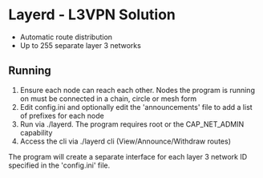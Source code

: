 # Layerd - L3VPN Solution

- Automatic route distribution
- Up to 255 separate layer 3 networks

## Running
1) Ensure each node can reach each other. Nodes the program is running on must be connected in a chain, circle or mesh form
2) Edit config.ini and optionally edit the 'announcements' file to add a list of prefixes for each node
3) Run via ./layerd. The program requires root or the CAP_NET_ADMIN capability 
4) Access the cli via ./layerd cli (View/Announce/Withdraw routes)

The program will create a separate interface for each layer 3 network ID specified in the 'config.ini' file.
